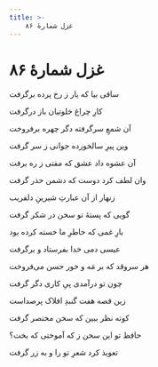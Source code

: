 ```yaml
---
title: >-
    غزل شمارهٔ ۸۶
---
```

# غزل شمارهٔ ۸۶

<div class="b" id="bn1"><div class="m1"><p>ساقی بیا که یار ز رخ پرده برگرفت</p></div>
<div class="m2"><p>کارِ چراغ خلوتیان باز درگرفت</p></div></div>
<div class="b" id="bn2"><div class="m1"><p>آن شمعِ سرگرفته دگر چهره برفروخت</p></div>
<div class="m2"><p>وین پیرِ سالخورده جوانی ز سر گرفت</p></div></div>
<div class="b" id="bn3"><div class="m1"><p>آن عشوه داد عشق که مفتی ز ره برفت</p></div>
<div class="m2"><p>وان لطف کرد دوست که دشمن حذر گرفت</p></div></div>
<div class="b" id="bn4"><div class="m1"><p>زنهار از آن عبارتِ شیرینِ دلفریب</p></div>
<div class="m2"><p>گویی که پستهٔ تو سخن در شکر گرفت</p></div></div>
<div class="b" id="bn5"><div class="m1"><p>بارِ غمی که خاطرِ ما خسته کرده بود</p></div>
<div class="m2"><p>عیسی دمی خدا بفرستاد و برگرفت</p></div></div>
<div class="b" id="bn6"><div class="m1"><p>هر سروقد که بر مَه و خور حسن می‌فروخت</p></div>
<div class="m2"><p>چون تو درآمدی پیِ کاری دگر گرفت</p></div></div>
<div class="b" id="bn7"><div class="m1"><p>زین قصه هفت گنبدِ افلاک پرصداست</p></div>
<div class="m2"><p>کوته نظر ببین که سخن مختصر گرفت</p></div></div>
<div class="b" id="bn8"><div class="m1"><p>حافظ تو این سخن ز که آموختی که بخت؟</p></div>
<div class="m2"><p>تعویذ کرد شعرِ تو را و به زر گرفت</p></div></div>
